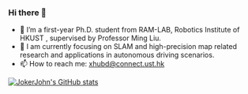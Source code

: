 ### Hi there 👋

- 🔭 I’m a first-year Ph.D. student from RAM-LAB, Robotics Institute of HKUST , supervised by Professor Ming Liu.
- 👯 I am currently focusing on SLAM and high-precision map related research and applications in autonomous driving scenarios.
- 📫 How to reach me: xhubd@connect.ust.hk

[![JokerJohn's GitHub stats](https://github-readme-stats.vercel.app/api?username=JokerJohn)](https://github.com/anuraghazra/github-readme-stats)